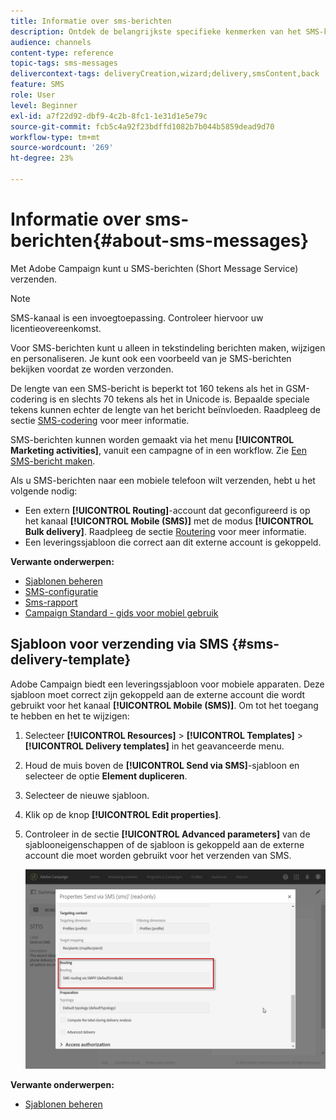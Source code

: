 ```yaml
---
title: Informatie over sms-berichten
description: Ontdek de belangrijkste specifieke kenmerken van het SMS-kanaal in Adobe Campaign.
audience: channels
content-type: reference
topic-tags: sms-messages
delivercontext-tags: deliveryCreation,wizard;delivery,smsContent,back
feature: SMS
role: User
level: Beginner
exl-id: a7f22d92-dbf9-4c2b-8fc1-1e31d1e5e79c
source-git-commit: fcb5c4a92f23bdffd1082b7b044b5859dead9d70
workflow-type: tm+mt
source-wordcount: '269'
ht-degree: 23%

---
```


# Informatie over sms-berichten{#about-sms-messages}

Met Adobe Campaign kunt u SMS-berichten (Short Message Service) verzenden.

>[!NOTE]
>
>SMS-kanaal is een invoegtoepassing. Controleer hiervoor uw licentieovereenkomst.

Voor SMS-berichten kunt u alleen in tekstindeling berichten maken, wijzigen en personaliseren. Je kunt ook een voorbeeld van je SMS-berichten bekijken voordat ze worden verzonden.

De lengte van een SMS-bericht is beperkt tot 160 tekens als het in GSM-codering is en slechts 70 tekens als het in Unicode is. Bepaalde speciale tekens kunnen echter de lengte van het bericht beïnvloeden. Raadpleeg de sectie [SMS-codering](../../administration/using/configuring-sms-channel.md#sms-encoding--length-and-transliteration) voor meer informatie.

SMS-berichten kunnen worden gemaakt via het menu **[!UICONTROL Marketing activities]**, vanuit een campagne of in een workflow. Zie [Een SMS-bericht maken](../../channels/using/creating-an-sms-message.md).

Als u SMS-berichten naar een mobiele telefoon wilt verzenden, hebt u het volgende nodig:

* Een extern **[!UICONTROL Routing]**-account dat geconfigureerd is op het kanaal **[!UICONTROL Mobile (SMS)]** met de modus **[!UICONTROL Bulk delivery]**. Raadpleeg de sectie [Routering](../../administration/using/configuring-sms-channel.md#defining-an-sms-routing) voor meer informatie.
* Een leveringssjabloon die correct aan dit externe account is gekoppeld.

**Verwante onderwerpen:**

* [Sjablonen beheren](../../start/using/marketing-activity-templates.md)
* [SMS-configuratie](../../administration/using/configuring-sms-channel.md#defining-an-sms-routing)
* [Sms-rapport](../../reporting/using/sms-report.md)
* [Campaign Standard - gids voor mobiel gebruik](https://helpx.adobe.com/nl/campaign/kb/acs-mobile.html)

## Sjabloon voor verzending via SMS {#sms-delivery-template}

Adobe Campaign biedt een leveringssjabloon voor mobiele apparaten. Deze sjabloon moet correct zijn gekoppeld aan de externe account die wordt gebruikt voor het kanaal **[!UICONTROL Mobile (SMS)]**. Om tot het toegang te hebben en het te wijzigen:

1. Selecteer **[!UICONTROL Resources]** > **[!UICONTROL Templates]** > **[!UICONTROL Delivery templates]** in het geavanceerde menu.
1. Houd de muis boven de **[!UICONTROL Send via SMS]**-sjabloon en selecteer de optie **Element dupliceren**.
1. Selecteer de nieuwe sjabloon.
1. Klik op de knop **[!UICONTROL Edit properties]**.
1. Controleer in de sectie **[!UICONTROL Advanced parameters]** van de sjablooneigenschappen of de sjabloon is gekoppeld aan de externe account die moet worden gebruikt voor het verzenden van SMS.

   ![](assets/sms_template.png)

**Verwante onderwerpen:**

* [Sjablonen beheren](../../start/using/marketing-activity-templates.md)
